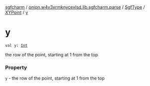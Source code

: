 [sgfcharm](../../../index.md) / [onion.w4v3xrmknycexlsd.lib.sgfcharm.parse](../../index.md) / [SgfType](../index.md) / [XYPoint](index.md) / [y](./y.md)

# y

`val y: `[`Int`](https://kotlinlang.org/api/latest/jvm/stdlib/kotlin/-int/index.html)

the row of the point, starting at 1 from the top

### Property

`y` - the row of the point, starting at 1 from the top